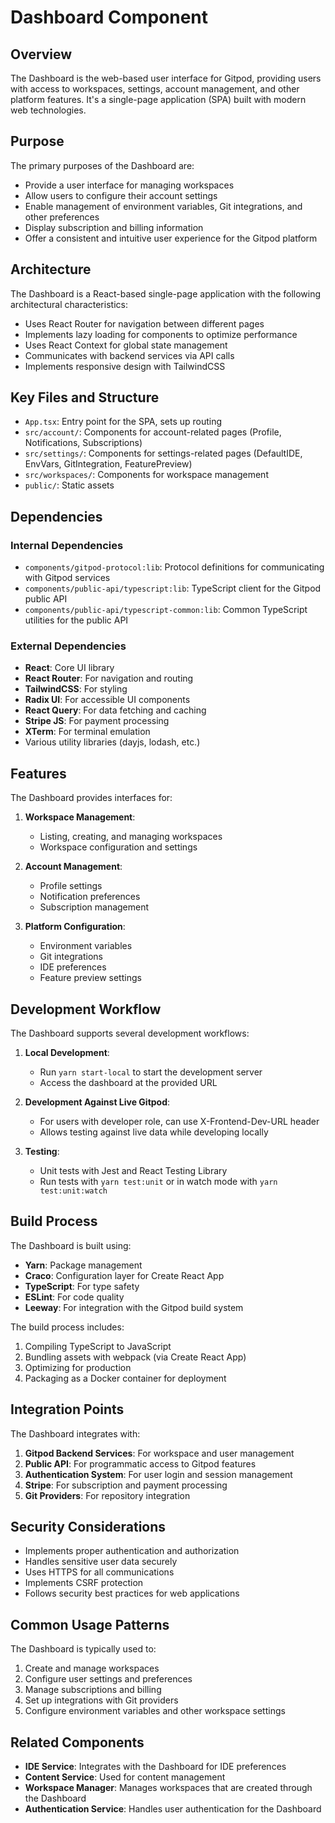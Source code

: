 # Dashboard Component

## Overview

The Dashboard is the web-based user interface for Gitpod, providing users with access to workspaces, settings, account management, and other platform features. It's a single-page application (SPA) built with modern web technologies.

## Purpose

The primary purposes of the Dashboard are:
- Provide a user interface for managing workspaces
- Allow users to configure their account settings
- Enable management of environment variables, Git integrations, and other preferences
- Display subscription and billing information
- Offer a consistent and intuitive user experience for the Gitpod platform

## Architecture

The Dashboard is a React-based single-page application with the following architectural characteristics:
- Uses React Router for navigation between different pages
- Implements lazy loading for components to optimize performance
- Uses React Context for global state management
- Communicates with backend services via API calls
- Implements responsive design with TailwindCSS

## Key Files and Structure

- `App.tsx`: Entry point for the SPA, sets up routing
- `src/account/`: Components for account-related pages (Profile, Notifications, Subscriptions)
- `src/settings/`: Components for settings-related pages (DefaultIDE, EnvVars, GitIntegration, FeaturePreview)
- `src/workspaces/`: Components for workspace management
- `public/`: Static assets

## Dependencies

### Internal Dependencies
- `components/gitpod-protocol:lib`: Protocol definitions for communicating with Gitpod services
- `components/public-api/typescript:lib`: TypeScript client for the Gitpod public API
- `components/public-api/typescript-common:lib`: Common TypeScript utilities for the public API

### External Dependencies
- **React**: Core UI library
- **React Router**: For navigation and routing
- **TailwindCSS**: For styling
- **Radix UI**: For accessible UI components
- **React Query**: For data fetching and caching
- **Stripe JS**: For payment processing
- **XTerm**: For terminal emulation
- Various utility libraries (dayjs, lodash, etc.)

## Features

The Dashboard provides interfaces for:
1. **Workspace Management**:
   - Listing, creating, and managing workspaces
   - Workspace configuration and settings

2. **Account Management**:
   - Profile settings
   - Notification preferences
   - Subscription management

3. **Platform Configuration**:
   - Environment variables
   - Git integrations
   - IDE preferences
   - Feature preview settings

## Development Workflow

The Dashboard supports several development workflows:

1. **Local Development**:
   - Run `yarn start-local` to start the development server
   - Access the dashboard at the provided URL

2. **Development Against Live Gitpod**:
   - For users with developer role, can use X-Frontend-Dev-URL header
   - Allows testing against live data while developing locally

3. **Testing**:
   - Unit tests with Jest and React Testing Library
   - Run tests with `yarn test:unit` or in watch mode with `yarn test:unit:watch`

## Build Process

The Dashboard is built using:
- **Yarn**: Package management
- **Craco**: Configuration layer for Create React App
- **TypeScript**: For type safety
- **ESLint**: For code quality
- **Leeway**: For integration with the Gitpod build system

The build process includes:
1. Compiling TypeScript to JavaScript
2. Bundling assets with webpack (via Create React App)
3. Optimizing for production
4. Packaging as a Docker container for deployment

## Integration Points

The Dashboard integrates with:
1. **Gitpod Backend Services**: For workspace and user management
2. **Public API**: For programmatic access to Gitpod features
3. **Authentication System**: For user login and session management
4. **Stripe**: For subscription and payment processing
5. **Git Providers**: For repository integration

## Security Considerations

- Implements proper authentication and authorization
- Handles sensitive user data securely
- Uses HTTPS for all communications
- Implements CSRF protection
- Follows security best practices for web applications

## Common Usage Patterns

The Dashboard is typically used to:
1. Create and manage workspaces
2. Configure user settings and preferences
3. Manage subscriptions and billing
4. Set up integrations with Git providers
5. Configure environment variables and other workspace settings

## Related Components

- **IDE Service**: Integrates with the Dashboard for IDE preferences
- **Content Service**: Used for content management
- **Workspace Manager**: Manages workspaces that are created through the Dashboard
- **Authentication Service**: Handles user authentication for the Dashboard
